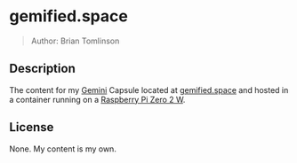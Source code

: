 # gemified.space

> Author: Brian Tomlinson <darthlukan at gmail dot com>


## Description

The content for my [Gemini](https://geminiquickst.art/) Capsule located at [gemified.space](gemini://gemified.space) and hosted
in a container running on a [Raspberry Pi Zero 2 W](https://www.adafruit.com/product/5291).


## License

None. My content is my own.
